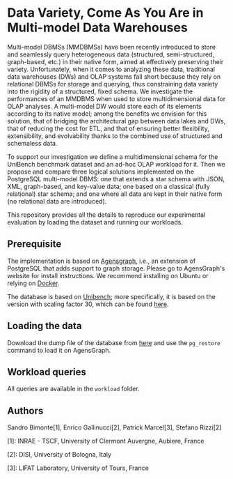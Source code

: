 # Data Variety, Come As You Are in Multi-model Data Warehouses

Multi-model DBMSs (MMDBMSs) have been recently introduced to store and seamlessly query heterogeneous data (structured, semi-structured, graph-based, etc.) in their native form, aimed at effectively preserving their variety. Unfortunately, when it comes to analyzing these data, traditional data warehouses (DWs) and OLAP systems fall short because they rely on relational DBMSs for storage and querying, thus constraining data variety into the rigidity of a structured, fixed schema. We investigate the performances of an MMDBMS when used to store multidimensional data for OLAP analyses. A multi-model DW would store each of its elements according to its native model; among the benefits we envision for this solution, that of bridging the architectural gap between data lakes and DWs, that of reducing the cost for ETL, and that of ensuring better flexibility, extensibility, and evolvability thanks to the combined use of structured and schemaless data.
    
To support our investigation we define a multidimensional schema for the UniBench benchmark dataset and an ad-hoc OLAP workload for it. Then we propose and compare three logical solutions implemented on the PostgreSQL multi-model DBMS: one that extends a star schema with JSON, XML, graph-based, and key-value data; one based on a classical (fully relational) star schema; and one where all data are kept in their native form (no relational data are introduced).

This repository provides all the details to reproduce our experimental evaluation by loading the dataset and running our workloads.

## Prerequisite

The implementation is based on [Agensgraph](https://bitnine.net/agensgraph/), i.e., an extension of PostgreSQL that adds support to graph storage. Please go to AgensGraph's website for install instructions. We recommend installing on Ubuntu or relying on [Docker](https://hub.docker.com/r/maxims/agens-graph-docker/dockerfile).

The database is based on [Unibench](https://github.com/HY-UDBMS/UniBench); more specifically, it is based on the version with scaling factor 30, which can be found [here](https://github.com/HY-UDBMS/Unibench/releases).

## Loading the data

Download the dump file of the database from [here](http://big.csr.unibo.it/downloads/m3d-dump) and use the ```pg_restore``` command to load it on AgensGraph.

## Workload queries

All queries are available in the ```workload``` folder.

## Authors

Sandro Bimonte[1], Enrico Gallinucci[2], Patrick Marcel[3], Stefano Rizzi[2]

[1]: INRAE - TSCF, University of Clermont Auvergne, Aubiere, France

[2]: DISI, University of Bologna, Italy

[3]: LIFAT Laboratory, University of Tours, France
